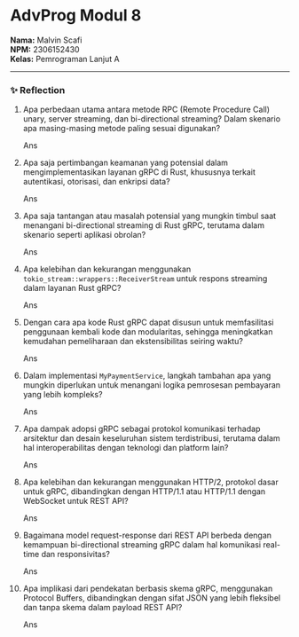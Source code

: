 # AdvProg Modul 8
**Nama:** Malvin Scafi  
**NPM:** 2306152430  
**Kelas:** Pemrograman Lanjut A

---
### ✨ Reflection

1. Apa perbedaan utama antara metode RPC (Remote Procedure Call) unary, server streaming, dan bi-directional streaming? Dalam skenario apa masing-masing metode paling sesuai digunakan?

    Ans

2. Apa saja pertimbangan keamanan yang potensial dalam mengimplementasikan layanan gRPC di Rust, khususnya terkait autentikasi, otorisasi, dan enkripsi data?

    Ans

3. Apa saja tantangan atau masalah potensial yang mungkin timbul saat menangani bi-directional streaming di Rust gRPC, terutama dalam skenario seperti aplikasi obrolan?

    Ans

4. Apa kelebihan dan kekurangan menggunakan `tokio_stream::wrappers::ReceiverStream` untuk respons streaming dalam layanan Rust gRPC?

    Ans

5. Dengan cara apa kode Rust gRPC dapat disusun untuk memfasilitasi penggunaan kembali kode dan modularitas, sehingga meningkatkan kemudahan pemeliharaan dan ekstensibilitas seiring waktu?

    Ans

6. Dalam implementasi `MyPaymentService`, langkah tambahan apa yang mungkin diperlukan untuk menangani logika pemrosesan pembayaran yang lebih kompleks?

    Ans

7. Apa dampak adopsi gRPC sebagai protokol komunikasi terhadap arsitektur dan desain keseluruhan sistem terdistribusi, terutama dalam hal interoperabilitas dengan teknologi dan platform lain?

    Ans

8. Apa kelebihan dan kekurangan menggunakan HTTP/2, protokol dasar untuk gRPC, dibandingkan dengan HTTP/1.1 atau HTTP/1.1 dengan WebSocket untuk REST API?

    Ans

9. Bagaimana model request-response dari REST API berbeda dengan kemampuan bi-directional streaming gRPC dalam hal komunikasi real-time dan responsivitas?

    Ans

10. Apa implikasi dari pendekatan berbasis skema gRPC, menggunakan Protocol Buffers, dibandingkan dengan sifat JSON yang lebih fleksibel dan tanpa skema dalam payload REST API?

    Ans